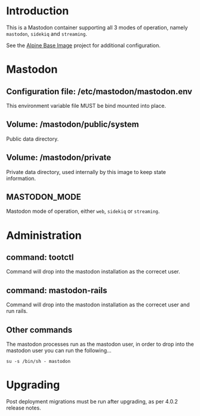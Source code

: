 # Introduction

This is a Mastodon container supporting all 3 modes of operation, namely `mastodon`, `sidekiq` and `streaming`.

See the [Alpine Base Image](https://gitlab.iitsp.com/allworldit/docker/alpine) project for additional configuration.


# Mastodon


## Configuration file: /etc/mastodon/mastodon.env

This environment variable file MUST be bind mounted into place.


## Volume: /mastodon/public/system

Public data directory.


## Volume: /mastodon/private

Private data directory, used internally by this image to keep state information.


## MASTODON_MODE

Mastodon mode of operation, either `web`, `sidekiq` or `streaming`.


# Administration


## command: tootctl

Command will drop into the mastodon installation as the correcet user.

## command: mastodon-rails

Command will drop into the mastodon installation as the correcet user and run rails.

## Other commands

The mastodon processes run as the mastodon user, in order to drop into the mastodon user you can run the following...

```
su -s /bin/sh - mastodon
```


# Upgrading

Post deployment migrations must be run after upgrading, as per 4.0.2 release notes.

